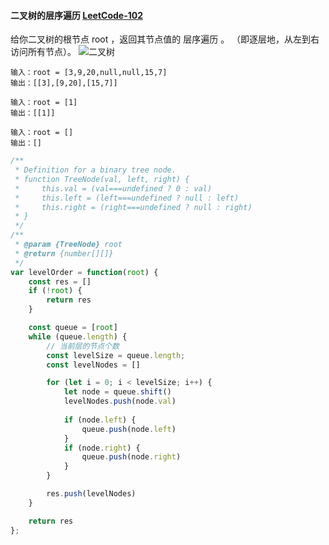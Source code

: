 #### 二叉树的层序遍历 [LeetCode-102](https://leetcode.cn/problems/binary-tree-level-order-traversal/)

给你二叉树的根节点 root ，返回其节点值的 层序遍历 。 （即逐层地，从左到右访问所有节点）。
![二叉树](https://assets.leetcode.com/uploads/2021/02/19/tree1.jpg)

```
输入：root = [3,9,20,null,null,15,7]
输出：[[3],[9,20],[15,7]]
```

```
输入：root = [1]
输出：[[1]]
```

```
输入：root = []
输出：[]
```

```js
/**
 * Definition for a binary tree node.
 * function TreeNode(val, left, right) {
 *     this.val = (val===undefined ? 0 : val)
 *     this.left = (left===undefined ? null : left)
 *     this.right = (right===undefined ? null : right)
 * }
 */
/**
 * @param {TreeNode} root
 * @return {number[][]}
 */
var levelOrder = function(root) {
    const res = []
    if (!root) {
        return res
    }

    const queue = [root]
    while (queue.length) {
        // 当前层的节点个数
        const levelSize = queue.length;
        const levelNodes = []

        for (let i = 0; i < levelSize; i++) {
            let node = queue.shift()
            levelNodes.push(node.val)
            
            if (node.left) {
                queue.push(node.left)
            }
            if (node.right) {
                queue.push(node.right)
            }
        }

        res.push(levelNodes)
    }

    return res
};
```